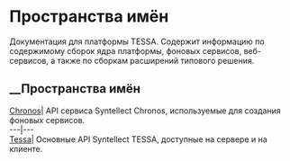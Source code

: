 # Пространства имён
Документация для платформы TESSA. Содержит информацию по содержимому сборок
ядра платформы, фоновых сервисов, веб-сервисов, а также по сборкам расширений
типового решения.
## __Пространства имён
[Chronos](G_Chronos.htm)| API сервиса Syntellect Chronos, используемые для
создания фоновых сервисов.  
---|---  
[Tessa](G_Tessa.htm)| Основные API Syntellect TESSA, доступные на сервере и на
клиенте.
